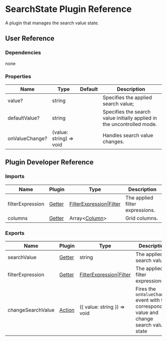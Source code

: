 # SearchState Plugin Reference

A plugin that manages the search value state.

## User Reference

### Dependencies

none

### Properties

Name | Type | Default | Description
-----|------|---------|------------
value? | string |  | Specifies the applied search value;
defaultValue? | string |  | Specifies the search value initially applied in the uncontrolled mode.
onValueChange? | (value: string) => void | | Handles search value changes.

## Plugin Developer Reference

### Imports

Name | Plugin | Type | Description
-----|--------|------|------------
filterExpression | [Getter](../../../dx-react-core/docs/reference/getter.md) | [FilterExpression](integrated-filtering.md#filterexpression)&#124;[Filter](filtering-state.md#filter) | The applied filter expressions.
columns | [Getter](../../../dx-react-core/docs/reference/getter.md) | Array&lt;[Column](grid.md#column)&gt; | Grid columns.

### Exports

Name | Plugin | Type | Description
-----|--------|------|------------
searchValue | [Getter](../../../dx-react-core/docs/reference/getter.md) | string | The applied search value
filterExpression | [Getter](../../../dx-react-core/docs/reference/getter.md) | [FilterExpression](integrated-filtering.md#filterexpression)&#124;[Filter](filtering-state.md#filter) | The applied filter expressions.
changeSearchValue | [Action](../../../dx-react-core/docs/reference/action.md) | ({ value: string }) => void | Fires the `onValueChange` event with the corresponding value and change search value state
